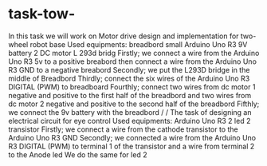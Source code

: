 # task-tow-
In this task we will work on Motor drive design and implementation for two-wheel robot base
Used equipments: 
breadbord small
Arduino Uno R3
9V battery
2 DC motor
L 293d bridg 
Firstly; we connect a wire from the Arduino Uno R3 5v to a positive breabord then connect a wire from the Arduino Uno R3 GND to a negative breabord
Secondly; we put the L293D bridge in the middle of Breadbord
Thirdly; connect the six wires of the Arduino Uno R3 DIGITAL (PWM) to breadboard 
Fourthly; connect two wires from dc motor 1 negative and positive to the first half of the breadbord and two wires from dc motor 2 negative and positive to the second half of the breadbord
Fifthly; we connect the 9v battery with the breadbord
/
/
The task of designing an electrical circuit for eye control
Used equipments: 
Arduino Uno R3
2 led 
2 transistor
Firstly; we connect a wire from the cathode transistor to the Arduino Uno R3 GND
Secondly; we connected a wire from the Arduino Uno R3 DIGITAL (PWM) to terminal 1 of the transistor and a wire from terminal 2 to the Anode led
We do the same for led 2
